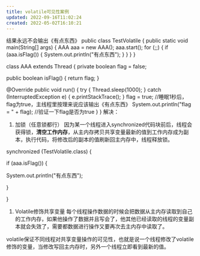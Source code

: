 ```yaml
---
title: volatile可见性案例
updated: 2022-09-16T11:02:24
created: 2022-05-02T16:10:21
---
```


结果永远不会输出《有点东西》
public class TestVolatile {
public static void main(String\[\] args) {
AAA aaa = new AAA();
aaa.start();
for (;;) {
if (aaa.isFlag()) {
System.out.println("有点东西");
}
}
}
}

class AAA extends Thread {
private boolean flag = false;

public boolean isFlag() {
return flag;
}

@Override
public void run() {
try {
Thread.sleep(1000);
} catch (InterruptedException e) {
e.printStackTrace();
}
flag = true; //睡眠1秒后，flag为true，主线程里按理来说应该输出《有点东西》
System.out.println("flag = " + flag); //验证一下flag是否为true
}
}
解决：
1.  加锁（任意锁都行）
因为某一个线程进入synchronized代码块前后，线程会获得锁，**清空工作内存**，从主内存拷贝共享变量最新的值到工作内存成为副本，执行代码，将修改后的副本的值刷新回主内存中，线程释放锁。

synchronized (TestVolatile.class) {

if (aaa.isFlag()) {

System.out.println("有点东西");

}

}
1.  Volatile修饰共享变量
每个线程操作数据的时候会把数据从主内存读取到自己的工作内存，如果他操作了数据并且写会了，他其他已经读取的线程的变量副本就会失效了，需要都数据进行操作又要再次去主内存中读取了。

volatile保证不同线程对共享变量操作的可见性，也就是说一个线程修改了volatile修饰的变量，当修改写回主内存时，另外一个线程立即看到最新的值。

